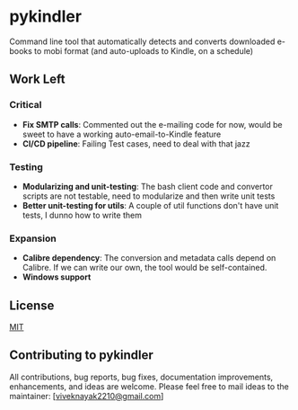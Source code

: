 # pykindler
Command line tool that automatically detects and converts downloaded e-books to mobi format (and auto-uploads to Kindle, on a schedule)

## Work Left
### Critical
- **Fix SMTP calls**: Commented out the e-mailing code for now, would be sweet to have a working auto-email-to-Kindle feature
- **CI/CD pipeline**: Failing Test cases, need to deal with that jazz
### Testing
- **Modularizing and unit-testing**: The bash client code and convertor scripts are not testable, need to modularize and then write unit tests
- **Better unit-testing for utils**: A couple of util functions don't have unit tests, I dunno how to write them
### Expansion
- **Calibre dependency**: The conversion and metadata calls depend on Calibre. If we can write our own, the tool would be self-contained.
- **Windows support**

## License
[MIT](LICENSE)

## Contributing to pykindler

All contributions, bug reports, bug fixes, documentation improvements, enhancements, and ideas are welcome.
Please feel free to mail ideas to the maintainer: [viveknayak2210@gmail.com]
